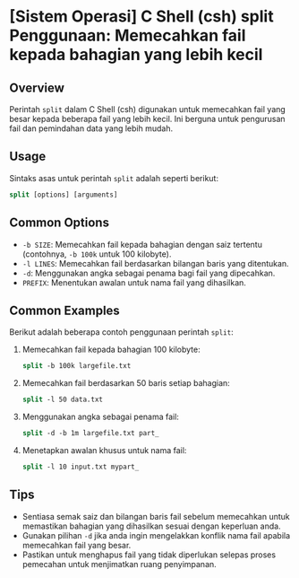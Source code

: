 # [Sistem Operasi] C Shell (csh) split Penggunaan: Memecahkan fail kepada bahagian yang lebih kecil

## Overview
Perintah `split` dalam C Shell (csh) digunakan untuk memecahkan fail yang besar kepada beberapa fail yang lebih kecil. Ini berguna untuk pengurusan fail dan pemindahan data yang lebih mudah.

## Usage
Sintaks asas untuk perintah `split` adalah seperti berikut:

```csh
split [options] [arguments]
```

## Common Options
- `-b SIZE`: Memecahkan fail kepada bahagian dengan saiz tertentu (contohnya, `-b 100k` untuk 100 kilobyte).
- `-l LINES`: Memecahkan fail berdasarkan bilangan baris yang ditentukan.
- `-d`: Menggunakan angka sebagai penama bagi fail yang dipecahkan.
- `PREFIX`: Menentukan awalan untuk nama fail yang dihasilkan.

## Common Examples
Berikut adalah beberapa contoh penggunaan perintah `split`:

1. Memecahkan fail kepada bahagian 100 kilobyte:
   ```csh
   split -b 100k largefile.txt
   ```

2. Memecahkan fail berdasarkan 50 baris setiap bahagian:
   ```csh
   split -l 50 data.txt
   ```

3. Menggunakan angka sebagai penama fail:
   ```csh
   split -d -b 1m largefile.txt part_
   ```

4. Menetapkan awalan khusus untuk nama fail:
   ```csh
   split -l 10 input.txt mypart_
   ```

## Tips
- Sentiasa semak saiz dan bilangan baris fail sebelum memecahkan untuk memastikan bahagian yang dihasilkan sesuai dengan keperluan anda.
- Gunakan pilihan `-d` jika anda ingin mengelakkan konflik nama fail apabila memecahkan fail yang besar.
- Pastikan untuk menghapus fail yang tidak diperlukan selepas proses pemecahan untuk menjimatkan ruang penyimpanan.